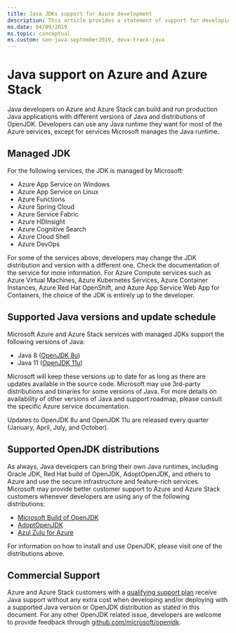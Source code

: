 ```yaml
---
title: Java JDKs support for Azure development
description: This article provides a statement of support for developing and running Java applications on Azure and Azure Stack.
ms.date: 04/09/2019
ms.topic: conceptual
ms.custom: seo-java-september2019, devx-track-java
---
```


# Java support on Azure and Azure Stack

Java developers on Azure and Azure Stack can build and run production Java applications with different versions of Java and distributions of OpenJDK. Developers can use any Java runtime they want for most of the Azure services, except for services Microsoft manages the Java runtime. 

## Managed JDK

For the following services, the JDK is managed by Microsoft:

* Azure App Service on Windows
* Azure App Service on Linux
* Azure Functions
* Azure Spring Cloud
* Azure Service Fabric
* Azure HDInsight
* Azure Cognitive Search
* Azure Cloud Shell
* Azure DevOps

For some of the services above, developers may change the JDK distribution and version with a different one. Check the documentation of the service for more information. For Azure Compute services such as Azure Virtual Machines, Azure Kubernetes Services, Azure Container Instances, Azure Red Hat OpenShift, and Azure App Service Web App for Containers, the choice of the JDK is entirely up to the developer.

## Supported Java versions and update schedule

Microsoft Azure and Azure Stack services with managed JDKs support the following versions of Java:

* Java 8 ([OpenJDK 8u](https://wiki.openjdk.java.net/display/jdk8u)) 
* Java 11 ([OpenJDK 11u](https://wiki.openjdk.java.net/display/JDKUpdates/JDK11u))

Microsoft will keep these versions up to date for as long as there are updates available in the source code. Microsoft may use 3rd-party distributions and binaries for some versions of Java. For more details on availability of other versions of Java and support roadmap, please consult the specific Azure service documentation.

Updates to OpenJDK 8u and OpenJDK 11u are released every quarter (January, April, July, and October).

## Supported OpenJDK distributions

As always, Java developers can bring their own Java runtimes, including Oracle JDK, Red Hat build of OpenJDK, AdoptOpenJDK, and others to Azure and use the secure infrastructure and feature-rich services. Microsoft may provide better customer support to Azure and Azure Stack customers whenever developers are using any of the following distributions:

* [Microsoft Build of OpenJDK](https://www.microsoft.com/openjdk)
* [AdoptOpenJDK](https://www.adoptopenjdk.net)
* [Azul Zulu for Azure](https://www.azul.com/downloads/azure-only/zulu/)

For information on how to install and use OpenJDK, please visit one of the distributions above.

## Commercial Support

Azure and Azure Stack customers with a [qualifying support plan](https://azure.microsoft.com/en-ca/support/plans/) receive Java support without any extra cost when developing and/or deploying with a supported Java version or OpenJDK distribution as stated in this document. For any other OpenJDK related issue, developers are welcome to provide feedback through [github.com/microsoft/openjdk](https://github.com/microsoft/openjdk).
